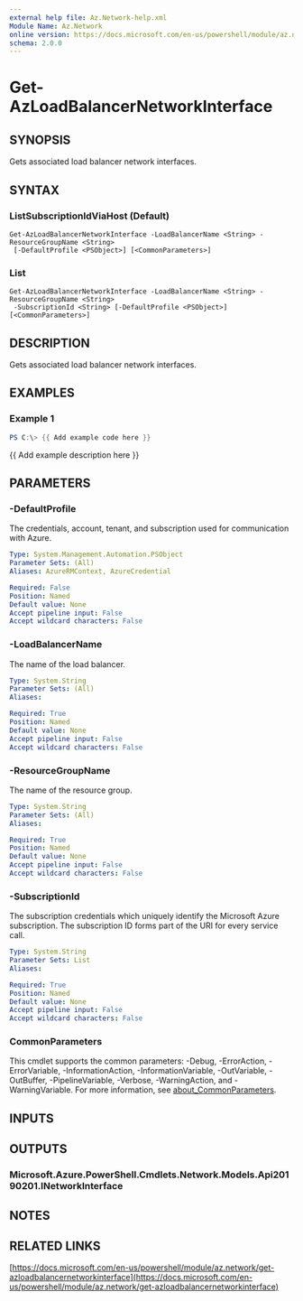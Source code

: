 ```yaml
---
external help file: Az.Network-help.xml
Module Name: Az.Network
online version: https://docs.microsoft.com/en-us/powershell/module/az.network/get-azloadbalancernetworkinterface
schema: 2.0.0
---
```


# Get-AzLoadBalancerNetworkInterface

## SYNOPSIS
Gets associated load balancer network interfaces.

## SYNTAX

### ListSubscriptionIdViaHost (Default)
```
Get-AzLoadBalancerNetworkInterface -LoadBalancerName <String> -ResourceGroupName <String>
 [-DefaultProfile <PSObject>] [<CommonParameters>]
```

### List
```
Get-AzLoadBalancerNetworkInterface -LoadBalancerName <String> -ResourceGroupName <String>
 -SubscriptionId <String> [-DefaultProfile <PSObject>] [<CommonParameters>]
```

## DESCRIPTION
Gets associated load balancer network interfaces.

## EXAMPLES

### Example 1
```powershell
PS C:\> {{ Add example code here }}
```

{{ Add example description here }}

## PARAMETERS

### -DefaultProfile
The credentials, account, tenant, and subscription used for communication with Azure.

```yaml
Type: System.Management.Automation.PSObject
Parameter Sets: (All)
Aliases: AzureRMContext, AzureCredential

Required: False
Position: Named
Default value: None
Accept pipeline input: False
Accept wildcard characters: False
```

### -LoadBalancerName
The name of the load balancer.

```yaml
Type: System.String
Parameter Sets: (All)
Aliases:

Required: True
Position: Named
Default value: None
Accept pipeline input: False
Accept wildcard characters: False
```

### -ResourceGroupName
The name of the resource group.

```yaml
Type: System.String
Parameter Sets: (All)
Aliases:

Required: True
Position: Named
Default value: None
Accept pipeline input: False
Accept wildcard characters: False
```

### -SubscriptionId
The subscription credentials which uniquely identify the Microsoft Azure subscription.
The subscription ID forms part of the URI for every service call.

```yaml
Type: System.String
Parameter Sets: List
Aliases:

Required: True
Position: Named
Default value: None
Accept pipeline input: False
Accept wildcard characters: False
```

### CommonParameters
This cmdlet supports the common parameters: -Debug, -ErrorAction, -ErrorVariable, -InformationAction, -InformationVariable, -OutVariable, -OutBuffer, -PipelineVariable, -Verbose, -WarningAction, and -WarningVariable. For more information, see [about_CommonParameters](http://go.microsoft.com/fwlink/?LinkID=113216).

## INPUTS

## OUTPUTS

### Microsoft.Azure.PowerShell.Cmdlets.Network.Models.Api20190201.INetworkInterface
## NOTES

## RELATED LINKS

[https://docs.microsoft.com/en-us/powershell/module/az.network/get-azloadbalancernetworkinterface](https://docs.microsoft.com/en-us/powershell/module/az.network/get-azloadbalancernetworkinterface)

